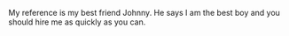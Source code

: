My reference is my best friend Johnny. He says I am the best boy and you should hire me as quickly as you can.
